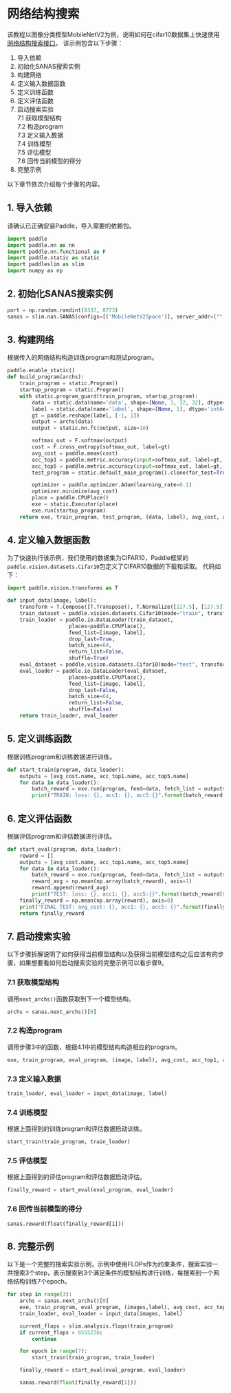 # 网络结构搜索

该教程以图像分类模型MobileNetV2为例，说明如何在cifar10数据集上快速使用[网络结构搜索接口](https://paddleslim.readthedocs.io/zh_CN/latest/api_cn/static/nas/nas_api.html)。
该示例包含以下步骤：

1. 导入依赖
2. 初始化SANAS搜索实例
3. 构建网络
4. 定义输入数据函数
5. 定义训练函数
6. 定义评估函数
7. 启动搜索实验  
  7.1 获取模型结构  
  7.2 构造program  
  7.3 定义输入数据  
  7.4 训练模型  
  7.5 评估模型  
  7.6 回传当前模型的得分
8. 完整示例


以下章节依次介绍每个步骤的内容。

## 1. 导入依赖
请确认已正确安装Paddle，导入需要的依赖包。
```python
import paddle
import paddle.nn as nn
import paddle.nn.functional as F
import paddle.static as static
import paddleslim as slim
import numpy as np
```

## 2. 初始化SANAS搜索实例
```python
port = np.random.randint(8337, 8773)
sanas = slim.nas.SANAS(configs=[('MobileNetV2Space')], server_addr=("", port), save_checkpoint=None)
```

## 3. 构建网络
根据传入的网络结构构造训练program和测试program。
```python
paddle.enable_static()
def build_program(archs):
    train_program = static.Program()
    startup_program = static.Program()
    with static.program_guard(train_program, startup_program):
        data = static.data(name='data', shape=[None, 3, 32, 32], dtype='float32')
        label = static.data(name='label', shape=[None, 1], dtype='int64')
        gt = paddle.reshape(label, [-1, 1])
        output = archs(data)
        output = static.nn.fc(output, size=10)

        softmax_out = F.softmax(output)
        cost = F.cross_entropy(softmax_out, label=gt)
        avg_cost = paddle.mean(cost)
        acc_top1 = paddle.metric.accuracy(input=softmax_out, label=gt, k=1)
        acc_top5 = paddle.metric.accuracy(input=softmax_out, label=gt, k=5)
        test_program = static.default_main_program().clone(for_test=True)

        optimizer = paddle.optimizer.Adam(learning_rate=0.1)
        optimizer.minimize(avg_cost)
        place = paddle.CPUPlace()
        exe = static.Executor(place)
        exe.run(startup_program)
    return exe, train_program, test_program, (data, label), avg_cost, acc_top1, acc_top5
```

## 4. 定义输入数据函数
为了快速执行该示例，我们使用的数据集为CIFAR10，Paddle框架的`paddle.vision.datasets.Cifar10`包定义了CIFAR10数据的下载和读取。 代码如下：

```python
import paddle.vision.transforms as T

def input_data(image, label):
    transform = T.Compose([T.Transpose(), T.Normalize([127.5], [127.5])])
    train_dataset = paddle.vision.datasets.Cifar10(mode="train", transform=transform, backend='cv2')
    train_loader = paddle.io.DataLoader(train_dataset,
                    places=paddle.CPUPlace(),
                    feed_list=[image, label],
                    drop_last=True,
                    batch_size=64,
                    return_list=False,
                    shuffle=True)
    eval_dataset = paddle.vision.datasets.Cifar10(mode="test", transform=transform, backend='cv2')
    eval_loader = paddle.io.DataLoader(eval_dataset,
                    places=paddle.CPUPlace(),
                    feed_list=[image, label],
                    drop_last=False,
                    batch_size=64,
                    return_list=False,
                    shuffle=False)
    return train_loader, eval_loader
```

## 5. 定义训练函数
根据训练program和训练数据进行训练。
```python
def start_train(program, data_loader):
    outputs = [avg_cost.name, acc_top1.name, acc_top5.name]
    for data in data_loader():
        batch_reward = exe.run(program, feed=data, fetch_list = outputs)
        print("TRAIN: loss: {}, acc1: {}, acc5:{}".format(batch_reward[0], batch_reward[1], batch_reward[2]))
```

## 6. 定义评估函数
根据评估program和评估数据进行评估。
```python
def start_eval(program, data_loader):
    reward = []
    outputs = [avg_cost.name, acc_top1.name, acc_top5.name]
    for data in data_loader():
        batch_reward = exe.run(program, feed=data, fetch_list = outputs)
        reward_avg = np.mean(np.array(batch_reward), axis=1)
        reward.append(reward_avg)
        print("TEST: loss: {}, acc1: {}, acc5:{}".format(batch_reward[0], batch_reward[1], batch_reward[2]))
    finally_reward = np.mean(np.array(reward), axis=0)
    print("FINAL TEST: avg_cost: {}, acc1: {}, acc5: {}".format(finally_reward[0], finally_reward[1], finally_reward[2]))
    return finally_reward
```

## 7. 启动搜索实验
以下步骤拆解说明了如何获得当前模型结构以及获得当前模型结构之后应该有的步骤，如果想要看如何启动搜索实验的完整示例可以看步骤9。

### 7.1 获取模型结构
调用`next_archs()`函数获取到下一个模型结构。
```python
archs = sanas.next_archs()[0]
```

### 7.2 构造program
调用步骤3中的函数，根据4.1中的模型结构构造相应的program。
```python
exe, train_program, eval_program, (image, label), avg_cost, acc_top1, acc_top5 = build_program(archs)
```

### 7.3 定义输入数据
```python
train_loader, eval_loader = input_data(image, label)
```

### 7.4 训练模型
根据上面得到的训练program和评估数据启动训练。
```python
start_train(train_program, train_loader)
```
### 7.5 评估模型
根据上面得到的评估program和评估数据启动评估。
```python
finally_reward = start_eval(eval_program, eval_loader)
```
### 7.6 回传当前模型的得分
```
sanas.reward(float(finally_reward[1]))
```

## 8. 完整示例
以下是一个完整的搜索实验示例，示例中使用FLOPs作为约束条件，搜索实验一共搜索3个step，表示搜索到3个满足条件的模型结构进行训练，每搜索到一个网络结构训练7个epoch。
```python
for step in range(3):
    archs = sanas.next_archs()[0]
    exe, train_program, eval_program, (images,label), avg_cost, acc_top1, acc_top5 = build_program(archs)
    train_loader, eval_loader = input_data(images, label)

    current_flops = slim.analysis.flops(train_program)
    if current_flops > 6555276:
        continue

    for epoch in range(7):
        start_train(train_program, train_loader)

    finally_reward = start_eval(eval_program, eval_loader)

    sanas.reward(float(finally_reward[1]))
```
